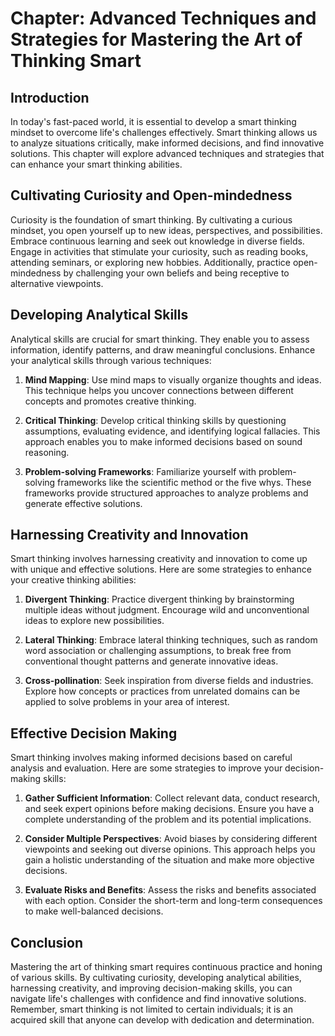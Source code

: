 Chapter: Advanced Techniques and Strategies for Mastering the Art of Thinking Smart
===================================================================================

Introduction
------------

In today's fast-paced world, it is essential to develop a smart thinking mindset to overcome life's challenges effectively. Smart thinking allows us to analyze situations critically, make informed decisions, and find innovative solutions. This chapter will explore advanced techniques and strategies that can enhance your smart thinking abilities.

Cultivating Curiosity and Open-mindedness
-----------------------------------------

Curiosity is the foundation of smart thinking. By cultivating a curious mindset, you open yourself up to new ideas, perspectives, and possibilities. Embrace continuous learning and seek out knowledge in diverse fields. Engage in activities that stimulate your curiosity, such as reading books, attending seminars, or exploring new hobbies. Additionally, practice open-mindedness by challenging your own beliefs and being receptive to alternative viewpoints.

Developing Analytical Skills
----------------------------

Analytical skills are crucial for smart thinking. They enable you to assess information, identify patterns, and draw meaningful conclusions. Enhance your analytical skills through various techniques:

1. **Mind Mapping**: Use mind maps to visually organize thoughts and ideas. This technique helps you uncover connections between different concepts and promotes creative thinking.

2. **Critical Thinking**: Develop critical thinking skills by questioning assumptions, evaluating evidence, and identifying logical fallacies. This approach enables you to make informed decisions based on sound reasoning.

3. **Problem-solving Frameworks**: Familiarize yourself with problem-solving frameworks like the scientific method or the five whys. These frameworks provide structured approaches to analyze problems and generate effective solutions.

Harnessing Creativity and Innovation
------------------------------------

Smart thinking involves harnessing creativity and innovation to come up with unique and effective solutions. Here are some strategies to enhance your creative thinking abilities:

1. **Divergent Thinking**: Practice divergent thinking by brainstorming multiple ideas without judgment. Encourage wild and unconventional ideas to explore new possibilities.

2. **Lateral Thinking**: Embrace lateral thinking techniques, such as random word association or challenging assumptions, to break free from conventional thought patterns and generate innovative ideas.

3. **Cross-pollination**: Seek inspiration from diverse fields and industries. Explore how concepts or practices from unrelated domains can be applied to solve problems in your area of interest.

Effective Decision Making
-------------------------

Smart thinking involves making informed decisions based on careful analysis and evaluation. Here are some strategies to improve your decision-making skills:

1. **Gather Sufficient Information**: Collect relevant data, conduct research, and seek expert opinions before making decisions. Ensure you have a complete understanding of the problem and its potential implications.

2. **Consider Multiple Perspectives**: Avoid biases by considering different viewpoints and seeking out diverse opinions. This approach helps you gain a holistic understanding of the situation and make more objective decisions.

3. **Evaluate Risks and Benefits**: Assess the risks and benefits associated with each option. Consider the short-term and long-term consequences to make well-balanced decisions.

Conclusion
----------

Mastering the art of thinking smart requires continuous practice and honing of various skills. By cultivating curiosity, developing analytical abilities, harnessing creativity, and improving decision-making skills, you can navigate life's challenges with confidence and find innovative solutions. Remember, smart thinking is not limited to certain individuals; it is an acquired skill that anyone can develop with dedication and determination.
